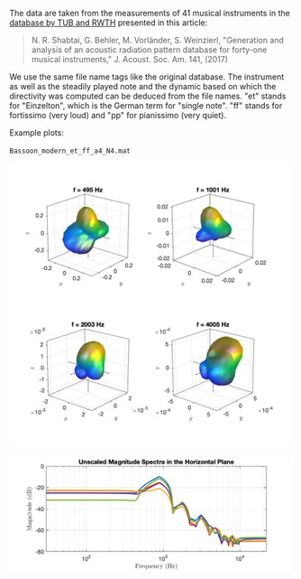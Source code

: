 The data are taken from the measurements of 41 musical instruments in the [database by TUB and RWTH](http://dx.doi.org/10.14279/depositonce-5861.2) presented in this article:

> N. R. Shabtai, G. Behler, M. Vorländer, S. Weinzierl, "Generation and analysis of an acoustic radiation pattern database for forty-one musical instruments," J. Acoust. Soc. Am. 141, (2017)

We use the same file name tags like the original database. The instrument as well as the steadily played note and the dynamic based on which the directivity was computed can be deduced from the file names. "et" stands for "Einzelton", which is the German term for "single note". "ff" stands for fortissimo (very loud) and "pp" for pianissimo (very quiet).

Example plots:

`Bassoon_modern_et_ff_a4_N4.mat`

![Bassoon_modern_et_ff_a4_N4](Bassoon_modern_et_ff_a4_N4.png "Bassoon_modern_et_ff_a4_N4")

![Bassoon_modern_et_ff_a4_N4_spec](Bassoon_modern_et_ff_a4_N4_spec.png "Bassoon_modern_et_ff_a4_N4_spec")

